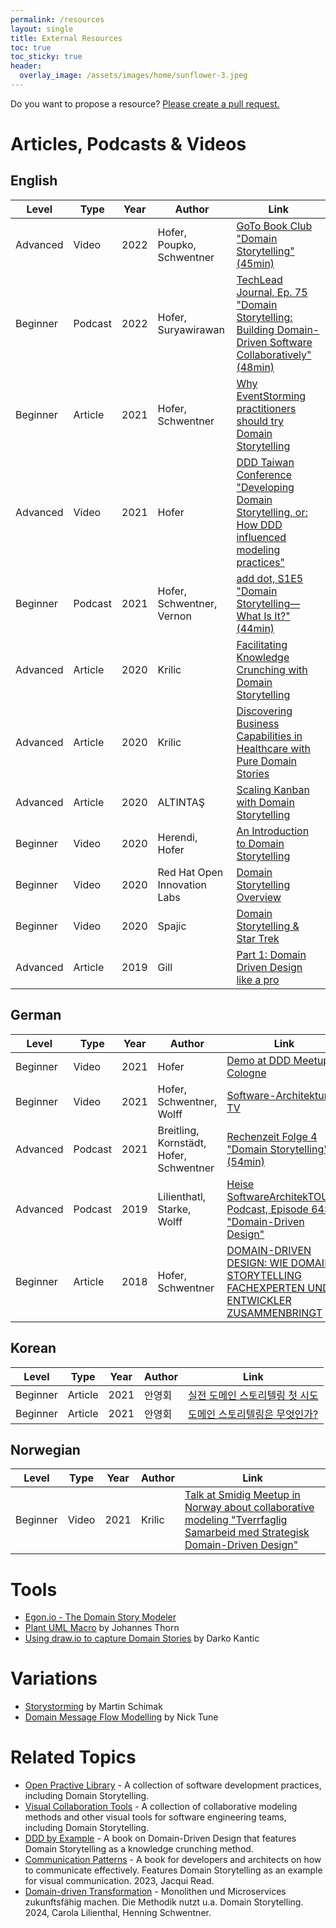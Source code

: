 ```yaml
---
permalink: /resources
layout: single
title: External Resources
toc: true
toc_sticky: true
header:
  overlay_image: /assets/images/home/sunflower-3.jpeg
---
```


Do you want to propose a resource? [Please create a pull request.](https://github.com/WPS/domainstorytelling.org/)

# Articles, Podcasts & Videos

## English

| Level     | Type     | Year | Author              | Link |
|---------- |--------- | ---- | ------------------- | ---- | 
| Advanced  | Video    | 2022 | Hofer, Poupko, Schwentner  | [GoTo Book Club "Domain Storytelling" (45min)](https://youtu.be/zx1C_MKncv0) |
| Beginner  | Podcast  | 2022 | Hofer, Suryawirawan | [TechLead Journal, Ep. 75 "Domain Storytelling: Building Domain-Driven Software Collaboratively" (48min)](https://techleadjournal.dev/episodes/75/) | 
| Beginner  | Article  | 2021 | Hofer, Schwentner   | [Why EventStorming practitioners should try Domain Storytelling](https://kalele.io/why-eventstorming-practitioners-should-try-domain-storytelling/)|
| Advanced  | Video    | 2021 | Hofer               | [DDD Taiwan Conference "Developing Domain Storytelling, or: How DDD influenced modeling practices"](https://www.youtube.com/watch?v=xUiEV45UU-4)
| Beginner  | Podcast  | 2021 | Hofer, Schwentner, Vernon | [add dot, S1E5 "Domain Storytelling—What Is It?" (44min)](https://adddot.io/podcast/s1e5/) |
| Advanced  | Article  | 2020 | Krilic | [Facilitating Knowledge Crunching with Domain Storytelling](https://medium.com/@mufridk/facilitating-knowledge-crunching-with-domain-storytelling-7e5f1be5b60e) |
| Advanced  | Article  | 2020 | Krilic |[Discovering Business Capabilities in Healthcare with Pure Domain Stories](https://mufridk.medium.com/discovering-business-capabilities-in-healthcare-with-pure-domain-stories-c1b5321c4699) |
| Advanced  | Article  | 2020 | ALTINTAŞ | [Scaling Kanban with Domain Storytelling](https://medium.com/@altuga/scaling-kanban-with-domain-storytelling-461eab0e4960) |
| Beginner  | Video    | 2020 | Herendi, Hofer      | [An Introduction to Domain Storytelling](https://youtu.be/d9k9Szkdprk) |
| Beginner  | Video    | 2020 | Red Hat Open Innovation Labs | [Domain Storytelling Overview](https://youtu.be/63ck9AjH9O8) |
| Beginner  | Video    | 2020 | Spajic                       | [Domain Storytelling & Star Trek](https://youtu.be/dBXGBA0DZJg) |
| Advanced  | Article  | 2019 | Gill | [Part 1: Domain Driven Design like a pro](https://medium.com/raa-labs/part-1-domain-driven-design-like-a-pro-f9e78d081f10) |

## German

| Level     | Type     | Year | Author            | Link |
|---------- |--------- | ---- | ----------------- | ---- |
| Beginner  | Video    | 2021 | Hofer             | [Demo at DDD Meetup Cologne](https://www.youtube.com/watch?v=FxPalV9a8fE)|
| Beginner  | Video    | 2021 | Hofer, Schwentner, Wolff | [Software-Architektur TV](https://software-architektur.tv/2020/10/09/folge021.html) |
| Advanced  | Podcast  | 2021 | Breitling, Kornstädt, Hofer, Schwentner | [Rechenzeit Folge 4 "Domain Storytelling" (54min)](https://www.wps.de/wps/rechenzeit/domain-storytelling/event:2021-08-10T10-12) |
| Advanced  | Podcast  | 2019 | Lilienthatl, Starke, Wolff | [Heise SoftwareArchitekTOUR-Podcast, Episode 64: "Domain-Driven Design"](https://www.heise.de/developer/artikel/Episode-64-Domain-Driven-Design-DDD-Episode-3-4491758.html) |
| Beginner  | Article  | 2018 | Hofer, Schwentner | [DOMAIN-DRIVEN DESIGN: WIE DOMAIN STORYTELLING FACHEXPERTEN UND ENTWICKLER ZUSAMMENBRINGT](https://jax.de/blog/microservices/domain-driven-design-wie-domain-storytelling-fachexperten-und-entwickler-zusammenbringt/) |




## Korean

| Level     | Type     | Year | Author            | Link |
|---------- |--------- | ---- | ----------------- | ---- |
| Beginner  | Article  | 2021 | 안영회            | [실전 도메인 스토리텔링 첫 시도](https://brunch.co.kr/@graypool/277) |
| Beginner  | Article  | 2021 | 안영회            | [도메인 스토리텔링은 무엇인가?](https://brunch.co.kr/@graypool/278) |

## Norwegian

| Level     | Type     | Year | Author            | Link |
|---------- |--------- | ---- | ----------------- | ---- |
| Beginner  | Video    | 2021 | Krilic            | [Talk at Smidig Meetup in Norway about collaborative modeling "Tverrfaglig Samarbeid med Strategisk Domain-Driven Design"](https://vimeo.com/showcase/7839015/video/650554654) |

# Tools

- [Egon.io - The Domain Story Modeler](https://egon.io)
- [Plant UML Macro](https://github.com/johthor/DomainStory-PlantUML) by Johannes Thorn
- [Using draw.io to capture Domain Stories](https://medium.com/domain-driven-stories/using-draw-io-to-capture-domain-stories-3ca828f732a0?) by Darko Kantic


# Variations
 - [Storystorming](https://medium.com/plexiti/story-storming-191756f57387) by Martin Schimak
 - [Domain Message Flow Modelling](https://medium.com/nick-tune-tech-strategy-blog/modelling-bounded-contexts-with-the-bounded-context-design-canvas-a-workshop-recipe-1f123e592ab) by Nick Tune

# Related Topics
- [Open Practive Library](https://openpracticelibrary.com/) - A collection of software development practices, including Domain Storytelling.
- [Visual Collaboration Tools](https://leanpub.com/visualcollaborationtools) - A collection of collaborative modeling methods and other visual tools for software engineering teams, including Domain Storytelling.
- [DDD by Example](https://leanpub.com/ddd-by-example) - A book on Domain-Driven Design that features Domain Storytelling as a knowledge crunching method.
- [Communication Patterns](https://communicationpatternsbook.com/) - A book for developers and architects on how to communicate effectively. Features Domain Storytelling as an example for visual communication. 2023, Jacqui Read.
- [Domain-driven Transformation](https://dpunkt.de/produkt/domain-driven-transformation/) - Monolithen und Microservices zukunftsfähig machen. Die Methodik nutzt u.a. Domain Storytelling. 2024, Carola Lilienthal, Henning Schwentner.
